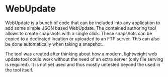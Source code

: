 WebUpdate
=========

WebUpdate is a bunch of code that can be included into any application to add some simple JSON based WebUpdate. The contained authoring tool allows to create snapshots with a single click. These snapshots can be copied to a dedicated location or uploaded to an FTP server. This can also be done automatically when taking a snapshot.

The tool was created after thinking about how a modern, lightweight web update tool could work without the need of an extra server (only file serving is required). It is not yet used and thus mostly untested beyond the used in the tool itself.
